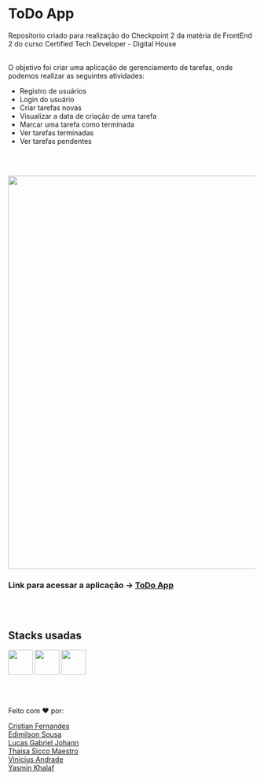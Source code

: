 # ToDo App

Repositorio criado para realização do Checkpoint 2 da matéria de FrontEnd 2 do curso Certified Tech Developer - Digital House <br><br>

O objetivo foi criar uma aplicação de gerenciamento de tarefas, onde podemos realizar as seguintes atividades:

* Registro de usuários
* Login do usuário
* Criar tarefas novas
* Visualizar a data de criação de uma tarefa
* Marcar uma tarefa como terminada
* Ver tarefas terminadas
* Ver tarefas pendentes

<br><br>

<img src="https://media.discordapp.net/attachments/958849277805858876/966097467840024636/printLogin.JPG?width=1440&height=673" width="800"/>

<br>

### Link para acessar a aplicação -> [ToDo App](https://andradeviniicius.github.io/CTDToDo/) 

<br><br>

## Stacks usadas <br>

<img src="https://cdn.jsdelivr.net/gh/devicons/devicon/icons/html5/html5-original.svg" width="50" height="50"/> <img src="https://cdn.jsdelivr.net/gh/devicons/devicon/icons/css3/css3-original.svg" width="50" height="50"/> <img src="https://cdn.jsdelivr.net/gh/devicons/devicon/icons/javascript/javascript-original.svg" width="50" height="50"/>

<br>
<br>

Feito com :heart: por:

[Cristian Fernandes](https://github.com/dnwest) <br>
[Edimilson Sousa](https://github.com/edimilsonbraz) <br>
[Lucas Gabriel Johann](https://github.com/gabjohann) <br>
[Thaisa Sicco Maestro](https://github.com/thaisasicco) <br>
[Vinicius Andrade](https://github.com/andradeviniicius) <br>
[Yasmin Khalaf](https://github.com/yasmink88)
